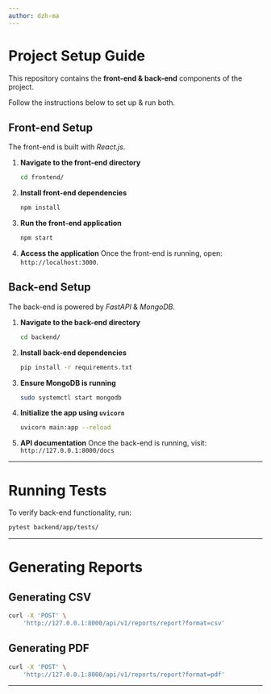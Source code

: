 ```yaml
---
author: dzh-ma
---
```


# Project Setup Guide

This repository contains the **front-end & back-end** components of the project.

Follow the instructions below to set up & run both.

## Front-end Setup

The front-end is built with *React.js*.

1. **Navigate to the front-end directory**
   ```bash
   cd frontend/
   ```

2. **Install front-end dependencies**
   ```bash
   npm install
   ```

3. **Run the front-end application**
   ```bash
   npm start
   ```

4. **Access the application**
    Once the front-end is running, open: `http://localhost:3000`.

## Back-end Setup

The back-end is powered by *FastAPI* & *MongoDB*.

1. **Navigate to the back-end directory**
    ```bash
    cd backend/
    ```

2. **Install back-end dependencies**
    ```bash
    pip install -r requirements.txt
    ```

3. **Ensure MongoDB is running**
    ```bash
    sudo systemctl start mongodb
    ```

4. **Initialize the app using `uvicorn`**
    ```bash
    uvicorn main:app --reload 
    ```

5. **API documentation**
    Once the back-end is running, visit: `http://127.0.0.1:8000/docs`

---

# Running Tests

To verify back-end functionality, run:
```bash
pytest backend/app/tests/
```

---

# Generating Reports

## Generating CSV

```bash
curl -X 'POST' \
    'http://127.0.0.1:8000/api/v1/reports/report?format=csv'
```

## Generating PDF

```bash
curl -X 'POST' \
    'http://127.0.0.1:8000/api/v1/reports/report?format=pdf'
```

---
